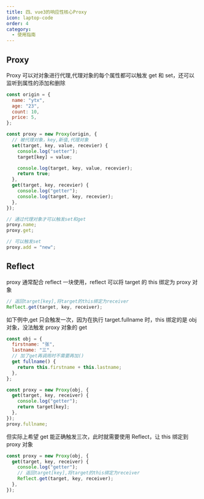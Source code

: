 ```yaml
---
title: 四、vue3的响应性核心Proxy
icon: laptop-code
order: 4
category:
  - 使用指南
---
```


## Proxy

Proxy 可以对对象进行代理,代理对象的每个属性都可以触发 get 和 set，还可以监听到属性的添加和删除

```js
const origin = {
  name: "ytx",
  age: "23",
  count: 10,
  price: 5,
};

const proxy = new Proxy(origin, {
  // 被代理对象，key,新值,代理对象
  set(target, key, value, recevier) {
    console.log("setter");
    target[key] = value;

    console.log(target, key, value, recevier);
    return true;
  },
  get(target, key, recevier) {
    console.log("getter");
    console.log(target, key, recevier);
  },
});

// 通过代理对象才可以触发set和get
proxy.name;
proxy.get;

// 可以触发set
proxy.add = "new";
```

## Reflect

proxy 通常配合 reflect 一块使用，reflect 可以将 target 的 this 绑定为 proxy 对象

```js
// 返回target[key],将target的this绑定为receiver
Reflect.get(target, key, receiver);
```

如下例中,get 只会触发一次，因为在执行 target.fullname 时，this 绑定的是 obj 对象，没法触发 proxy 对象的 get

```js
const obj = {
  firstname: "张",
  lastname: "三",
  // 加了get再调用时不需要再加()
  get fullname() {
    return this.firstname + this.lastname;
  },
};

const proxy = new Proxy(obj, {
  get(target, key, receiver) {
    console.log("getter");
    return target[key];
  },
});
proxy.fullname;
```

但实际上希望 get 能正确触发三次，此时就需要使用 Reflect，让 this 绑定到 proxy 对象

```js
const proxy = new Proxy(obj, {
  get(target, key, receiver) {
    console.log("getter");
    // 返回target[key],将target的this绑定为receiver
    Reflect.get(target, key, receiver);
  },
});
```
